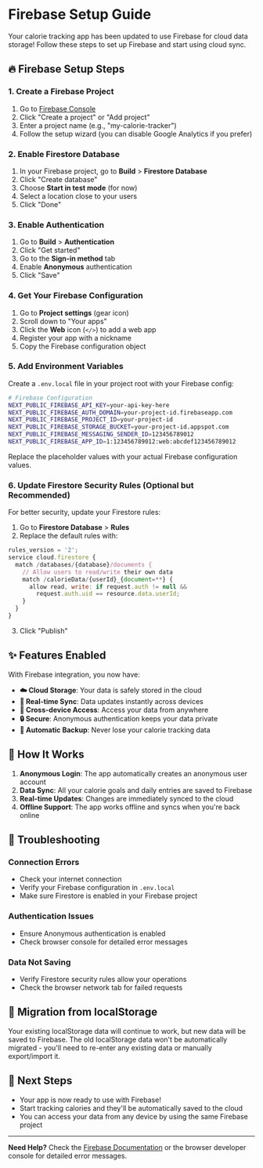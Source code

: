 # Firebase Setup Guide

Your calorie tracking app has been updated to use Firebase for cloud data storage! Follow these steps to set up Firebase and start using cloud sync.

## 🔥 Firebase Setup Steps

### 1. Create a Firebase Project

1. Go to [Firebase Console](https://console.firebase.google.com/)
2. Click "Create a project" or "Add project"
3. Enter a project name (e.g., "my-calorie-tracker")
4. Follow the setup wizard (you can disable Google Analytics if you prefer)

### 2. Enable Firestore Database

1. In your Firebase project, go to **Build** > **Firestore Database**
2. Click "Create database"
3. Choose **Start in test mode** (for now)
4. Select a location close to your users
5. Click "Done"

### 3. Enable Authentication

1. Go to **Build** > **Authentication**
2. Click "Get started"
3. Go to the **Sign-in method** tab
4. Enable **Anonymous** authentication
5. Click "Save"

### 4. Get Your Firebase Configuration

1. Go to **Project settings** (gear icon)
2. Scroll down to "Your apps"
3. Click the **Web** icon (`</>`) to add a web app
4. Register your app with a nickname
5. Copy the Firebase configuration object

### 5. Add Environment Variables

Create a `.env.local` file in your project root with your Firebase config:

```bash
# Firebase Configuration
NEXT_PUBLIC_FIREBASE_API_KEY=your-api-key-here
NEXT_PUBLIC_FIREBASE_AUTH_DOMAIN=your-project-id.firebaseapp.com
NEXT_PUBLIC_FIREBASE_PROJECT_ID=your-project-id
NEXT_PUBLIC_FIREBASE_STORAGE_BUCKET=your-project-id.appspot.com
NEXT_PUBLIC_FIREBASE_MESSAGING_SENDER_ID=123456789012
NEXT_PUBLIC_FIREBASE_APP_ID=1:123456789012:web:abcdef123456789012
```

Replace the placeholder values with your actual Firebase configuration values.

### 6. Update Firestore Security Rules (Optional but Recommended)

For better security, update your Firestore rules:

1. Go to **Firestore Database** > **Rules**
2. Replace the default rules with:

```javascript
rules_version = '2';
service cloud.firestore {
  match /databases/{database}/documents {
    // Allow users to read/write their own data
    match /calorieData/{userId}_{document=**} {
      allow read, write: if request.auth != null && 
        request.auth.uid == resource.data.userId;
    }
  }
}
```

3. Click "Publish"

## ✨ Features Enabled

With Firebase integration, you now have:

- **☁️ Cloud Storage**: Your data is safely stored in the cloud
- **🔄 Real-time Sync**: Data updates instantly across devices
- **📱 Cross-device Access**: Access your data from anywhere
- **🔒 Secure**: Anonymous authentication keeps your data private
- **💾 Automatic Backup**: Never lose your calorie tracking data

## 🚀 How It Works

1. **Anonymous Login**: The app automatically creates an anonymous user account
2. **Data Sync**: All your calorie goals and daily entries are saved to Firebase
3. **Real-time Updates**: Changes are immediately synced to the cloud
4. **Offline Support**: The app works offline and syncs when you're back online

## 🔧 Troubleshooting

### Connection Errors
- Check your internet connection
- Verify your Firebase configuration in `.env.local`
- Make sure Firestore is enabled in your Firebase project

### Authentication Issues  
- Ensure Anonymous authentication is enabled
- Check browser console for detailed error messages

### Data Not Saving
- Verify Firestore security rules allow your operations
- Check the browser network tab for failed requests

## 📱 Migration from localStorage

Your existing localStorage data will continue to work, but new data will be saved to Firebase. The old localStorage data won't be automatically migrated - you'll need to re-enter any existing data or manually export/import it.

## 🎯 Next Steps

- Your app is now ready to use with Firebase!
- Start tracking calories and they'll be automatically saved to the cloud
- You can access your data from any device by using the same Firebase project

---

**Need Help?** Check the [Firebase Documentation](https://firebase.google.com/docs) or the browser developer console for detailed error messages.

